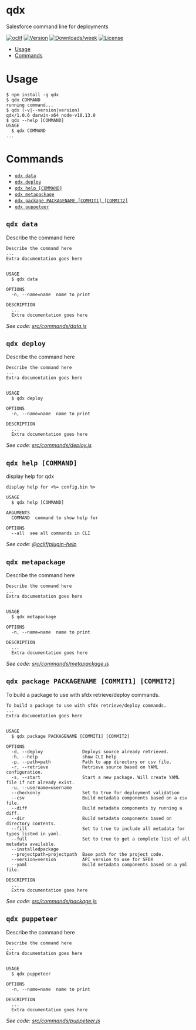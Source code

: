 qdx
===

Salesforce command line for deployments

[![oclif](https://img.shields.io/badge/cli-oclif-brightgreen.svg)](https://oclif.io)
[![Version](https://img.shields.io/npm/v/qdx.svg)](https://npmjs.org/package/qdx)
[![Downloads/week](https://img.shields.io/npm/dw/qdx.svg)](https://npmjs.org/package/qdx)
[![License](https://img.shields.io/npm/l/qdx.svg)](https://github.com/qislam/qdx/blob/master/package.json)

<!-- toc -->
* [Usage](#usage)
* [Commands](#commands)
<!-- tocstop -->
# Usage
<!-- usage -->
```sh-session
$ npm install -g qdx
$ qdx COMMAND
running command...
$ qdx (-v|--version|version)
qdx/1.0.6 darwin-x64 node-v10.13.0
$ qdx --help [COMMAND]
USAGE
  $ qdx COMMAND
...
```
<!-- usagestop -->
# Commands
<!-- commands -->
* [`qdx data`](#qdx-data)
* [`qdx deploy`](#qdx-deploy)
* [`qdx help [COMMAND]`](#qdx-help-command)
* [`qdx metapackage`](#qdx-metapackage)
* [`qdx package PACKAGENAME [COMMIT1] [COMMIT2]`](#qdx-package-packagename-commit1-commit2)
* [`qdx puppeteer`](#qdx-puppeteer)

## `qdx data`

Describe the command here

```
Describe the command here
...
Extra documentation goes here


USAGE
  $ qdx data

OPTIONS
  -n, --name=name  name to print

DESCRIPTION
  ...
  Extra documentation goes here
```

_See code: [src/commands/data.js](https://github.com/qislam/qdx/blob/v1.0.6/src/commands/data.js)_

## `qdx deploy`

Describe the command here

```
Describe the command here
...
Extra documentation goes here


USAGE
  $ qdx deploy

OPTIONS
  -n, --name=name  name to print

DESCRIPTION
  ...
  Extra documentation goes here
```

_See code: [src/commands/deploy.js](https://github.com/qislam/qdx/blob/v1.0.6/src/commands/deploy.js)_

## `qdx help [COMMAND]`

display help for qdx

```
display help for <%= config.bin %>

USAGE
  $ qdx help [COMMAND]

ARGUMENTS
  COMMAND  command to show help for

OPTIONS
  --all  see all commands in CLI
```

_See code: [@oclif/plugin-help](https://github.com/oclif/plugin-help/blob/v2.2.3/src/commands/help.ts)_

## `qdx metapackage`

Describe the command here

```
Describe the command here
...
Extra documentation goes here


USAGE
  $ qdx metapackage

OPTIONS
  -n, --name=name  name to print

DESCRIPTION
  ...
  Extra documentation goes here
```

_See code: [src/commands/metapackage.js](https://github.com/qislam/qdx/blob/v1.0.6/src/commands/metapackage.js)_

## `qdx package PACKAGENAME [COMMIT1] [COMMIT2]`

To build a package to use with sfdx retrieve/deploy commands.

```
To build a package to use with sfdx retrieve/deploy commands.
...
Extra documentation goes here


USAGE
  $ qdx package PACKAGENAME [COMMIT1] [COMMIT2]

OPTIONS
  -d, --deploy               Deploys source already retrieved.
  -h, --help                 show CLI help
  -p, --path=path            Path to app directory or csv file.
  -r, --retrieve             Retrieve source based on YAML configuration.
  -s, --start                Start a new package. Will create YAML file if not already exist.
  -u, --username=username
  --checkonly                Set to true for deployment validation
  --csv                      Build metadata components based on a csv file.
  --diff                     Build metadata components by running a diff.
  --dir                      Build metadata components based on directory contents.
  --fill                     Set to true to include all metadata for types listed in yaml.
  --full                     Set to true to get a complete list of all metadata available.
  --installedpackage
  --projectpath=projectpath  Base path for the project code.
  --version=version          API version to use for SFDX
  --yaml                     Build metadata components based on a yml file.

DESCRIPTION
  ...
  Extra documentation goes here
```

_See code: [src/commands/package.js](https://github.com/qislam/qdx/blob/v1.0.6/src/commands/package.js)_

## `qdx puppeteer`

Describe the command here

```
Describe the command here
...
Extra documentation goes here


USAGE
  $ qdx puppeteer

OPTIONS
  -n, --name=name  name to print

DESCRIPTION
  ...
  Extra documentation goes here
```

_See code: [src/commands/puppeteer.js](https://github.com/qislam/qdx/blob/v1.0.6/src/commands/puppeteer.js)_
<!-- commandsstop -->
